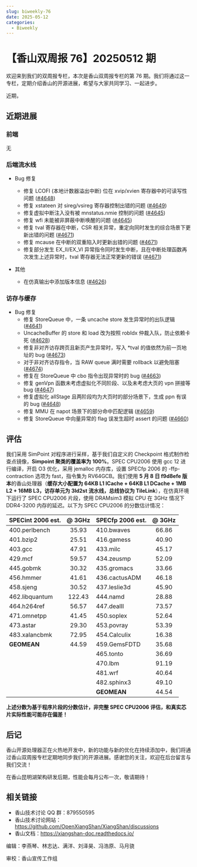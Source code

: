 ```yaml
---
slug: biweekly-76
date: 2025-05-12
categories:
  - Biweekly
---
```


# 【香山双周报 76】20250512 期

欢迎来到我们的双周报专栏，本次是香山双周报专栏的第 76 期。我们将通过这一专栏，定期介绍香山的开源进展，希望与大家共同学习、一起进步。

近期，


<!-- more -->

## 近期进展

### 前端

无

### 后端流水线

- Bug 修复
    - 修复 LCOFI (本地计数器溢出中断) 位在 xvip/xvien 寄存器中的可读写性问题 ([#4648](https://github.com/OpenXiangShan/XiangShan/pull/4648))
    - 修复 xstateen 对 sireg/vsireg 寄存器控制出错的问题 ([#4649](https://github.com/OpenXiangShan/XiangShan/pull/4649))
    - 修复虚拟中断注入没有被 mnstatus.nmie 控制的问题 ([#4645](https://github.com/OpenXiangShan/XiangShan/pull/4645))
    - 修复 wfi 未能被非屏蔽中断唤醒的问题 ([#4645](https://github.com/OpenXiangShan/XiangShan/pull/4645))
    - 修复 tval 寄存器在中断，CSR 相关异常，重定向同时发生的综合场景下更新出错的问题 ([#4671](https://github.com/OpenXiangShan/XiangShan/pull/4671))
    - 修复 mcause 在中断的双重陷入时更新出错的问题 ([#4671](https://github.com/OpenXiangShan/XiangShan/pull/4671))
    - 修复部分发生 EX\_II/EX\_VI 异常指令同时发生中断，且在中断处理函数再次发生上述异常时，tval 寄存器无法正常更新的错误 ([#4671](https://github.com/OpenXiangShan/XiangShan/pull/4671))

- 其他
    - 在仿真输出中添加版本信息 ([#4626](https://github.com/OpenXiangShan/XiangShan/pull/4626))

### 访存与缓存

- Bug 修复
    - 修复 StoreQueue 中，一条 uncache store 发生异常时的出队逻辑 ([#4641](https://github.com/OpenXiangShan/XiangShan/pull/4641))
    - UncacheBuffer 的 store 和 load 改为按照 robIdx 仲裁入队，防止依赖卡死 ([#4628](https://github.com/OpenXiangShan/XiangShan/pull/4628))
    - 修复非对齐访存跨页且新页产生异常时，写入 *tval 的值依然为前一页地址的 bug ([#4673](https://github.com/OpenXiangShan/XiangShan/pull/4673))
    - 对于非对齐访存指令，当 RAW queue 满时需要 rollback 以避免阻塞 ([#4674](https://github.com/OpenXiangShan/XiangShan/pull/4674))
    - 修复在 StoreQueue 中 cbo 指令出现异常时的 bug ([#4663](https://github.com/OpenXiangShan/XiangShan/pull/4663))
    - 修复 genVpn 函数未考虑虚拟化不同阶段、以及未考虑大页的 vpn 拼接等 bug ([#4647](https://github.com/OpenXiangShan/XiangShan/pull/4647))
    - 修复虚拟化 allStage 且两阶段均为大页时的部分场景下，生成 ppn 有误的 bug ([#4648](https://github.com/OpenXiangShan/XiangShan/pull/4648))
    - 修复 MMU 在 napot 场景下的部分命中匹配逻辑 ([#4659](https://github.com/OpenXiangShan/XiangShan/pull/4659))
    - 修复 StoreQueue 中向量异常的 flag 误发生超时 assert 的问题 ([#4660](https://github.com/OpenXiangShan/XiangShan/pull/4660))

## 评估

我们采用 SimPoint 对程序进行采样，基于我们自定义的 Checkpoint 格式制作检查点镜像，**Simpoint 聚类的覆盖率为 100%**。SPEC CPU2006 使用 gcc 12 进行编译，开启 O3 优化，采用 jemalloc 内存库，设置 SPECfp 2006 的 -ffp-contraction 选项为 fast，指令集为 RV64GCB。我们使用 **5 月 8 日 f9d8efe 版本**的香山处理器（**缓存大小配置为 64KB L1 ICache + 64KB L1 DCache + 1MB L2 + 16MB L3，访存单元为 3ld2st 流水线，总线协议为 TileLink**），在仿真环境下运行了 SPEC CPU2006 片段，使用 DRAMsim3 模拟 CPU 在 3GHz 情况下 DDR4-3200 内存的延迟。以下为 SPEC CPU2006 的分数估计情况：

| SPECint 2006 est. | @ 3GHz | SPECfp 2006 est.  | @ 3GHz |
| :---------------- | :----: | :---------------- | :----: |
| 400.perlbench     | 35.93  | 410.bwaves        | 66.86  |
| 401.bzip2         | 25.51  | 416.gamess        | 40.90  |
| 403.gcc           | 47.91  | 433.milc          | 45.17  |
| 429.mcf           | 59.57  | 434.zeusmp        | 52.09  |
| 445.gobmk         | 30.32  | 435.gromacs       | 33.66  |
| 456.hmmer         | 41.61  | 436.cactusADM     | 46.18  |
| 458.sjeng         | 30.52  | 437.leslie3d      | 45.90  |
| 462.libquantum    | 122.43 | 444.namd          | 28.88  |
| 464.h264ref       | 56.57  | 447.dealII        | 73.57  |
| 471.omnetpp       | 41.45  | 450.soplex        | 52.64  |
| 473.astar         | 29.30  | 453.povray        | 53.39  |
| 483.xalancbmk     | 72.95  | 454.Calculix      | 16.38  |
| **GEOMEAN**       | 44.59  | 459.GemsFDTD      | 35.68  |
|                   |        | 465.tonto         | 36.69  |
|                   |        | 470.lbm           | 91.19  |
|                   |        | 481.wrf           | 40.64  |
|                   |        | 482.sphinx3       | 49.10  |
|                   |        | **GEOMEAN**       | 44.54  |

**上述分数为基于程序片段的分数估计，非完整 SPEC CPU2006 评估，和真实芯片实际性能可能存在偏差！**

## 后记

香山开源处理器正在火热地开发中，新的功能与新的优化在持续添加中，我们将通过香山双周报专栏定期地同步我们的开源进展。感谢您的关注，欢迎在后台留言与我们交流！

在香山昆明湖架构研发后期，性能会每月公布一次，敬请期待！

## 相关链接

* 香山技术讨论 QQ 群：879550595
* 香山技术讨论网站：https://github.com/OpenXiangShan/XiangShan/discussions
* 香山文档：https://xiangshan-doc.readthedocs.io/

编辑：李燕琴、林志达、满洋、刘泽昊、冯浩原、马月骁

审校：香山宣传工作组
